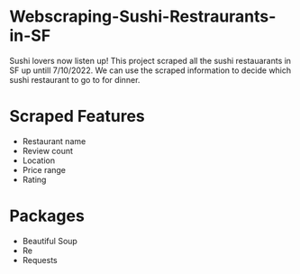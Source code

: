 # Webscraping-Sushi-Restraurants-in-SF
Sushi lovers now listen up! This project scraped all the sushi restauarants in SF up untill 7/10/2022. We can use the scraped information to decide which sushi restaurant to go to for dinner.

# Scraped Features
- Restaurant name
- Review count
- Location
- Price range
- Rating

# Packages
- Beautiful Soup
- Re
- Requests

